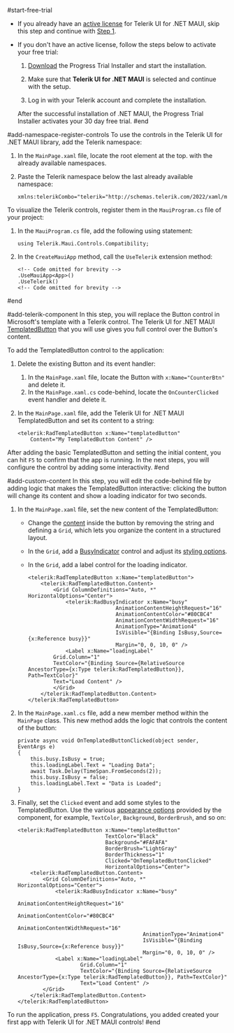 #start-free-trial
* If you already have an [active license](https://www.telerik.com/account/your-licenses) for Telerik UI for .NET MAUI, skip this step and continue with [Step 1](#step-1-set-up-your-net-maui-project).
* If you don't have an active license, follow the steps below to activate your free trial:

    1. [Download](https://www.telerik.com/try/ui-for-maui) the Progress Trial Installer and start the installation.

    1. Make sure that **Telerik UI for .NET MAUI** is selected and continue with the setup.

    1. Log in with your Telerik account and complete the installation.

    After the successful installation of .NET MAUI, the Progress Trial Installer activates your 30 day free trial.
#end

#add-namespace-register-controls
To use the controls in the Telerik UI for .NET MAUI library, add the Telerik namespace:

1. In the `MainPage.xaml` file, locate the root element at the top. with the already available namespaces.
1. Paste the Telerik namespace below the last already available namespace:

	```
	xmlns:telerikCombo="telerik="http://schemas.telerik.com/2022/xaml/maui"
	```

To visualize the Telerik controls, register them in the `MauiProgram.cs` file of your project:

1. In the `MauiProgram.cs` file, add the following using statement:

	```
	using Telerik.Maui.Controls.Compatibility;
	```

1. In the `CreateMauiApp` method, call the `UseTelerik` extension method:

	```
	<!-- Code omitted for brevity -->
	.UseMauiApp<App>()
	.UseTelerik()
	<!-- Code omitted for brevity -->
	```
#end

#add-telerik-component
In this step, you will replace the Button control in Microsoft's template with a Telerik control. The Telerik UI for .NET MAUI [TemplatedButton](https://docs.telerik.com/devtools/maui/controls/templatedbutton/overview) that you will use gives you full control over the Button's content.

To add the TemplatedButton control to the application:

1. Delete the existing Button and its event handler:

	1. In the `MainPage.xaml` file, locate the Button with `x:Name="CounterBtn"` and delete it.
	1. In the `MainPage.xaml.cs` code-behind, locate the `OnCounterClicked` event handler and delete it.

1. In the `MainPage.xaml` file, add the Telerik UI for .NET MAUI TemplatedButton and set its content to a string:

	```
	<telerik:RadTemplatedButton x:Name="templatedButton"
		Content="My TemplatedButton Content" />
	```

After adding the basic TemplatedButton and setting the initial content, you can hit `F5` to confirm that the app is running. In the next steps, you will configure the control by adding some interactivity.
#end

#add-custom-content
In this step, you will edit the code-behind file by adding logic that makes the TemplatedButton interactive: clicking the button will change its content and show a loading indicator for two seconds.

1. In the `MainPage.xaml` file, set the new content of the TemplatedButton:

	* Change the [content](https://docs.telerik.com/devtools/maui/controls/templatedbutton/configuration) inside the button by removing the string and defining a `Grid`, which lets you organize the content in a structured layout.
	* In the `Grid`, add a [BusyIndicator](https://docs.telerik.com/devtools/maui/controls/busyindicator/overview) control and adjust its [styling options](https://docs.telerik.com/devtools/maui/controls/busyindicator/animations).
	* In the `Grid`, add a label control for the loading indicator.

		```
		<telerik:RadTemplatedButton x:Name="templatedButton">
			<telerik:RadTemplatedButton.Content>
				<Grid ColumnDefinitions="Auto, *" HorizontalOptions="Center">
					<telerik:RadBusyIndicator x:Name="busy"
									AnimationContentHeightRequest="16"
									AnimationContentColor="#80CBC4"
									AnimationContentWidthRequest="16"
									AnimationType="Animation4"
									IsVisible="{Binding IsBusy,Source={x:Reference busy}}"
									Margin="0, 0, 10, 0" />
					<Label x:Name="loadingLabel" 
				Grid.Column="1"
				TextColor="{Binding Source={RelativeSource AncestorType={x:Type telerik:RadTemplatedButton}}, Path=TextColor}" 
				Text="Load Content" />
				</Grid>
			</telerik:RadTemplatedButton.Content>
		</telerik:RadTemplatedButton>
		```

1. In the `MainPage.xaml.cs` file, add a new member method within the `MainPage` class. This new method adds the logic that controls the content of the button:

	```
	private async void OnTemplatedButtonClicked(object sender, EventArgs e)
	{
		this.busy.IsBusy = true;
		this.loadingLabel.Text = "Loading Data";
		await Task.Delay(TimeSpan.FromSeconds(2));
		this.busy.IsBusy = false;
		this.loadingLabel.Text = "Data is Loaded";
	}
	```

1. Finally, set the `Clicked` event and add some styles to the TemplatedButton. Use the various [appearance options](https://docs.telerik.com/devtools/maui/controls/templatedbutton/styling) provided by the component, for example, `TextColor`, `Background`, `BorderBrush`, and so on:  

	```
	<telerik:RadTemplatedButton x:Name="templatedButton"
								TextColor="Black"
								Background="#FAFAFA"
								BorderBrush="LightGray"
								BorderThickness="1"
								Clicked="OnTemplatedButtonClicked"
								HorizontalOptions="Center">
		<telerik:RadTemplatedButton.Content>
			<Grid ColumnDefinitions="Auto, *" HorizontalOptions="Center">
				<telerik:RadBusyIndicator x:Name="busy"
											AnimationContentHeightRequest="16"
											AnimationContentColor="#80CBC4"
											AnimationContentWidthRequest="16"
											AnimationType="Animation4"
											IsVisible="{Binding IsBusy,Source={x:Reference busy}}"
											Margin="0, 0, 10, 0" />
				<Label x:Name="loadingLabel" 
						Grid.Column="1"
						TextColor="{Binding Source={RelativeSource AncestorType={x:Type telerik:RadTemplatedButton}}, Path=TextColor}" 
						Text="Load Content" />
			</Grid>
		</telerik:RadTemplatedButton.Content>
	</telerik:RadTemplatedButton>
	```

To run the application, press `F5`. Congratulations, you added created your first app with Telerik UI for .NET MAUI controls!
#end